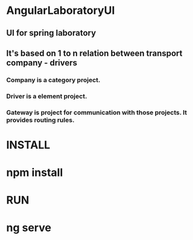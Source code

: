 # AngularLaboratoryUI
## UI for spring laboratory

## It's based on 1 to n relation between transport company - drivers

### Company is a category project.
### Driver is a element project.
### Gateway is project for communication with those projects. It provides routing rules.


# INSTALL
# npm install
# RUN
# ng serve
